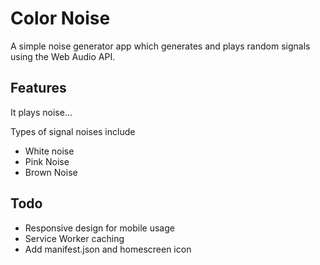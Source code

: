 # Color Noise
A simple noise generator app which generates and plays random signals using the Web Audio API.

## Features

It plays noise...

Types of signal noises include

* White noise
* Pink Noise
* Brown Noise

## Todo

* Responsive design for mobile usage
* Service Worker caching
* Add manifest.json and homescreen icon